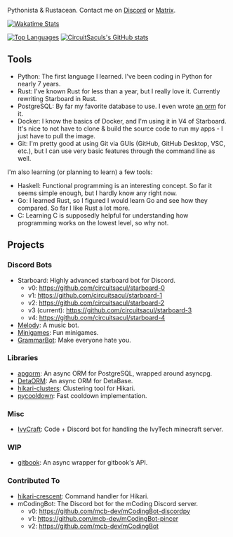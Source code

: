 Pythonista & Rustacean. Contact me on [Discord](https://discord.gg/dGAzZDaTS9) or [Matrix](https://matrix.to/#/#circuitsacul-room:matrix.org).

[![Wakatime Stats](https://wakatime.com/badge/user/3e0ed069-7498-4ab0-9b74-d5ac8e4a364b.svg)](https://wakatime.com/@3e0ed069-7498-4ab0-9b74-d5ac8e4a364b)

[![Top Languages](https://github-readme-stats-one-bice.vercel.app/api/top-langs/?username=CircuitSacul&show_icons=true&theme=dracula&include_all_commits=true&count_private=true&role=OWNER,ORGANIZATION_MEMBER,COLLABORATOR)](https://github.com/anuraghazra/github-readme-stats)
[![CircuitSaculs's GitHub stats](https://github-readme-stats-one-bice.vercel.app/api?username=CircuitSacul&theme=dracula&show_icons=true&include_all_commits=true&count_private=true&role=OWNER,ORGANIZATION_MEMBER,COLLABORATOR)](https://github.com/anuraghazra/github-readme-stats)

## Tools
 - Python: The first language I learned. I've been coding in Python for nearly 7 years.
 - Rust: I've known Rust for less than a year, but I really love it. Currently rewriting Starboard in Rust.
 - PostgreSQL: By far my favorite database to use. I even wrote [an orm](https://github.com/circuitsacul/apgorm) for it.
 - Docker: I know the basics of Docker, and I'm using it in V4 of Starboard. It's nice to not have to clone & build the source code to run my apps - I just have to pull the image.
 - Git: I'm pretty good at using Git via GUIs (GitHub, GitHub Desktop, VSC, etc.), but I can use very basic features through the command line as well.

I'm also learning (or planning to learn) a few tools:
 - Haskell: Functional programming is an interesting concept. So far it seems simple enough, but I hardly know any right now.
 - Go: I learned Rust, so I figured I would learn Go and see how they compared. So far I like Rust a lot more.
 - C: Learning C is supposedly helpful for understanding how programming works on the lowest level, so why not.

## Projects
### Discord Bots
 - Starboard: Highly advanced starboard bot for Discord.
   - v0: https://github.com/circuitsacul/starboard-0
   - v1: https://github.com/circuitsacul/starboard-1
   - v2: https://github.com/circuitsacul/starboard-2
   - v3 (current): https://github.com/circuitsacul/starboard-3
   - v4: https://github.com/circuitsacul/starboard-4
 - [Melody](https://github.com/circuitsacul/melody): A music bot.
 - [Minigames](https://github.com/circuitsacul/minigames): Fun minigames.
 - [GrammarBot](https://github.com/circuitsacul/grammarbot): Make everyone hate you.

### Libraries
 - [apgorm](https://github.com/circuitsacul/apgorm): An async ORM for PostgreSQL, wrapped around asyncpg.
 - [DetaORM](https://github.com/circuitsacul/detaorm): An async ORM for DetaBase.
 - [hikari-clusters](https://github.com/circuitsacul/hikari-clusters): Clustering tool for Hikari.
 - [pycooldown](https://github.com/circuitsacul/pycooldown): Fast cooldown implementation.

### Misc
 - [IvyCraft](https://github.com/circuitsacul/ivycraft): Code + Discord bot for handling the IvyTech minecraft server.
 
### WIP
 - [gitbook](https://github.com/circuitsacul/gitbook): An async wrapper for gitbook's API.

### Contributed To
 - [hikari-crescent](https://github.com/magpie-dev/hikari-crescent): Command handler for Hikari.
 - mCodingBot: The Discord bot for the mCoding Discord server.
   - v0: https://github.com/mcb-dev/mCodingBot-discordpy
   - v1: https://github.com/mcb-dev/mCodingBot-pincer
   - v2: https://github.com/mcb-dev/mCodingBot
